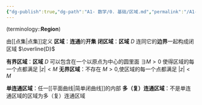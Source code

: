 ```yaml
---
{"dg-publish":true,"dg-path":"A1- 数学/0. 基础/区域.md","permalink":"/A1- 数学/0. 基础/区域/","dgPassFrontmatter":true,"noteIcon":"","created":"2024-05-21T15:20:28.012+08:00","updated":"2025-04-14T18:25:19.652+08:00"}
---
```


(terminology::**Region**)

由[[点集\|点集]]定义
**区域**：**连通**的**开集**
**闭区域**：**区域** $D$ 连同它的**边界**一起构成闭区域  $\overline{D}$

**有界区域**：**区域** $D$ 可以包含在一个以原点为中心的圆里面
$\exists M>0$ 使得区域的每一个点都满足 $|z|<M$
**无界区域**：不存在 $M>0$,使区域的每一个点都满足 $|z|<M$

**单连通区域**：任一[[平面曲线\|简单闭曲线]]的内部
**多（复）连通区域**：不是单连通区域的区域为多（复）连通区域


